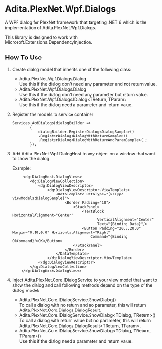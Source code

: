 # Adita.PlexNet.Wpf.Dialogs

A WPF dialog for PlexNet framework that targeting .NET 6 which is the implementation of <c>Adita.PlexNet.Wpf.Dialogs<c/>.

This library is designed to work with <c>Microsoft.Extensions.DependencyInjection<c/>.

## How To Use

1. Create dialog model that inherits one of the following class:

	- <c>Adita.PlexNet.Wpf.Dialogs.Dialog</c>
		<br>Use this if the dialog don't need any parameter and not return value.
	- <c>Adita.PlexNet.Wpf.Dialogs.Dialog<TReturn></c>
		<br>Use this if the dialog don't need any parameter but return value.
	- <c>Adita.PlexNet.Wpf.Dialogs.IDialog<TReturn, TParam></c>
		<br>Use this if the dialog need a parameter and return value.

2. Register the models to service container

    ```
    Services.AddDialogs(dialogBuilder =>
            {
                dialogBuilder.RegisterDialog<DialogSample>()
                .RegisterDialog<DialogWithReturnSample>()
                .RegisterDialog<DialogWithReturnAndParamSample>();
            });
    ```

3. Add <c>Adita.PlexNet.Wpf.DialogHost</c> to any object on a window that want to show the dialog.

    Example:

	```
	     <dg:DialogHost.DialogViews>
            <dg:DialogViewCollection>
                <dg:DialogViewDescriptor>
                    <dg:DialogViewDescriptor.ViewTemplate>
                        <DataTemplate DataType="{x:Type viewModels:DialogSample}">
                            <Border Padding="10">
                                <StackPanel>
                                    <TextBlock HorizontalAlignment="Center"
                                           VerticalAlignment="Center"
                                           Text="{Binding Data}"/>
                                    <Button Padding="20,5,20,0" Margin="0,10,0,0" HorizontalAlignment="Right"
                                        Command="{Binding OkCommand}">OK</Button>
                                </StackPanel>
                            </Border>
                        </DataTemplate>
                    </dg:DialogViewDescriptor.ViewTemplate>
                </dg:DialogViewDescriptor>
            </dg:DialogViewCollection>
        </dg:DialogHost.DialogViews>
	```

4. Inject <c>Adita.PlexNet.Core.IDialogService<c> to your view model that want to show the dialog
    and call following methods depend on the type of the dialog model:

	- <c>Adita.PlexNet.Core.IDialogService.ShowDialog<TDialog>()</c>
		<br>To call a dialog with no return and no parameter, this will return <c>Adita.PlexNet.Core.Dialogs.DialogResult</c>.
	- <c>Adita.PlexNet.Core.IDialogService.ShowDialog<TDialog, TReturn>()</c>
		<br>To call a dialog with return value but no parameter, this will return <c>Adita.PlexNet.Core.Dialogs.DialogResult<TReturn, TParam></c>.
	- <c>Adita.PlexNet.Core.IDialogService.ShowDialog<TDialog, TReturn, TParam>()</c>
		<br>Use this if the dialog need a parameter and return value.